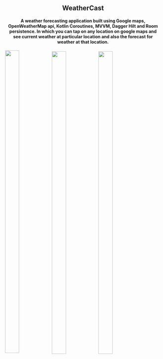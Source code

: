 <h2 align="center">WeatherCast</h2>
<h4 align="center">A weather forecasting application built using Google maps, OpenWeatherMap api, Kotlin Coroutines,
    MVVM, Dagger Hilt and Room persistence. In which you can tap on any location on google maps and see current weather
    at particular location and also the forecast for weather at that location.
</h4>

<p><img align="center"
        src="https://user-images.githubusercontent.com/59311205/155548216-42f0eca4-5a74-4b16-90db-d1954a913739.png"
        width="30%" height="50%"><img
        src="https://user-images.githubusercontent.com/59311205/155548931-0e3dd6cc-3040-44ed-91ea-810039f22fae.png"
        width="30%" height="50%"><img
        src="https://user-images.githubusercontent.com/59311205/155548954-ffe503de-2e7b-4092-b4f0-a67c56ba5817.png"
        width="30%" height="50%">
</p>

